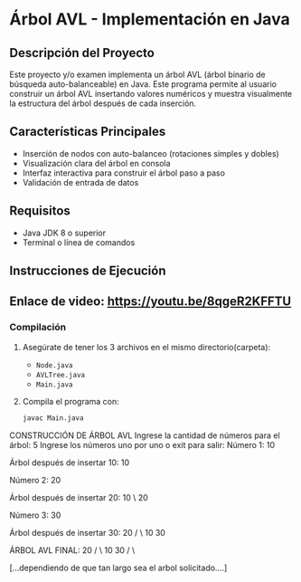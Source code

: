 # Árbol AVL - Implementación en Java

## Descripción del Proyecto
Este proyecto y/o examen implementa un árbol AVL (árbol binario de búsqueda auto-balanceable) en Java. Este programa permite al usuario construir un árbol AVL insertando valores numéricos y muestra visualmente la estructura del árbol después de cada inserción.

## Características Principales
- Inserción de nodos con auto-balanceo (rotaciones simples y dobles)
- Visualización clara del árbol en consola
- Interfaz interactiva para construir el árbol paso a paso
- Validación de entrada de datos

## Requisitos
- Java JDK 8 o superior
- Terminal o línea de comandos

## Instrucciones de Ejecución
## Enlace de video: https://youtu.be/8qgeR2KFFTU

### Compilación
1. Asegúrate de tener los 3 archivos en el mismo directorio(carpeta):
   - `Node.java`
   - `AVLTree.java`
   - `Main.java`

2. Compila el programa con:
   ```bash
   javac Main.java

CONSTRUCCIÓN DE ÁRBOL AVL
Ingrese la cantidad de números para el árbol: 5
Ingrese los números uno por uno o exit para salir:
Número 1: 10

Árbol después de insertar 10:
10 

Número 2: 20

Árbol después de insertar 20:
10 
  \ 
20 

Número 3: 30

Árbol después de insertar 30:
20 
/ \ 
10 30 

ÁRBOL AVL FINAL:
20 
/ \ 
10 30 
   / \ 
   
[...dependiendo de que tan largo sea el arbol solicitado....]

